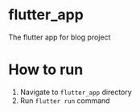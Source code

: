 # flutter_app
The flutter app for blog project

# How to run
1. Navigate to `flutter_app` directory
2. Run `flutter run` command